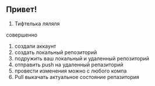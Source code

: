 ## Привет!

 1. Тифтелька ляляля

совершенно



1. создали аккаунт
2. создать локальный репозиторий 
3. подружить ваш локальный и удаленный репозиторий 
4. отправить push на удаленный репазиторий 
5. провести изменения можно с любого компа
6. Pull выкачать актуальное состояние репазитория
 